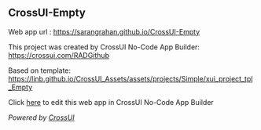 ## CrossUI-Empty
Web app url : https://sarangrahan.github.io/CrossUI-Empty

This project was created by CrossUI No-Code App Builder: https://crossui.com/RADGithub

Based on template: https://linb.github.io/CrossUI_Assets/assets/projects/Simple/xui_project_tpl_Empty

Click [here](https://crossui.com/RADGithub/#!from=github&owner=sarangrahan&repo=CrossUI-Empty) to edit this web app in CrossUI No-Code App Builder

<i>Powered by [CrossUI](https://crossui.com)</i>
